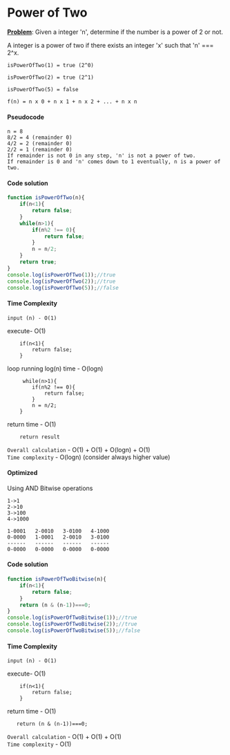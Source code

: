 # Power of Two

<ins>**Problem**</ins>: Given a integer 'n', determine if the number is a power of 2 or not.

A integer is a power of two if there exists an integer 'x' such that 'n' === 2^x.

```
isPowerOfTwo(1) = true (2^0)
```
```
isPowerOfTwo(2) = true (2^1)
```
```
isPowerOfTwo(5) = false
```
`f(n) = n x 0 + n x 1 + n x 2 + ... + n x n`
#### Pseudocode
```
n = 8
8/2 = 4 (remainder 0)
4/2 = 2 (remainder 0)
2/2 = 1 (remainder 0)
If remainder is not 0 in any step, 'n' is not a power of two.
If remainder is 0 and 'n' comes down to 1 eventually, n is a power of two.
```

#### Code solution
```javascript
function isPowerOfTwo(n){
    if(n<1){
        return false;
    }
    while(n>1){
        if(n%2 !== 0){
            return false;
        }
        n = n/2;
    }
    return true;
}
console.log(isPowerOfTwo(1));//true
console.log(isPowerOfTwo(2));//true
console.log(isPowerOfTwo(5));//false
```

#### Time Complexity

```
input (n) - O(1)
```
execute- O(1)
```
    if(n<1){
        return false;
    }
```
loop running log(n) time - O(logn)
```
     while(n>1){
        if(n%2 !== 0){
            return false;
        }
        n = n/2;
    }
```
return time - O(1)
```
    return result
```
`Overall calculation` - O(1) + O(1) + O(logn) + O(1)<br>
`Time complexity` - O(logn) (consider always higher value)

#### Optimized
Using AND Bitwise operations
```
1->1
2->10
3->100
4->1000

1-0001   2-0010   3-0100   4-1000
0-0000   1-0001   2-0010   3-0100
------   ------   ------   ------
0-0000   0-0000   0-0000   0-0000
```
#### Code solution
```javascript
function isPowerOfTwoBitwise(n){
    if(n<1){
        return false;
    }
    return (n & (n-1))===0;
}
console.log(isPowerOfTwoBitwise(1));//true
console.log(isPowerOfTwoBitwise(2));//true
console.log(isPowerOfTwoBitwise(5));//false
```

#### Time Complexity

```
input (n) - O(1)
```
execute- O(1)
```
    if(n<1){
        return false;
    }
```
return time - O(1)
```
   return (n & (n-1))===0;
```
`Overall calculation` - O(1) + O(1) + O(1)<br>
`Time complexity` - O(1)
